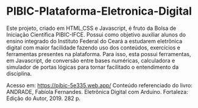 # PIBIC-Plataforma-Eletronica-Digital
Este projeto, criado em HTML,CSS e Javascript, é fruto da Bolsa de Iniciação Científica PIBIC-IFCE. Possui como objetivo auxiliar alunos do ensino integrado do Instituto Federal do Ceará a estudarem eletrônica digital com maior facilidade fazendo uso dos conteúdos, exercícios e ferramentas presentes na plataforma. Para isso, esta possui ferramentas, em Javascript, de conversão entre bases numéricas, calculadora e simulador de portas lógicas para tornar facilitado o entendimento da disciplina.

Acesso em: https://pibic-5e335.web.app/
Conteúdo referenciado do livro: ANDRADE, Fabíola Fernandes. Eletrônica Digital com Arduino. Fortaleza: Edição do Autor, 2019. 282 p.
